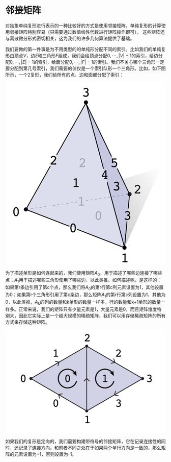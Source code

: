 # 邻接矩阵

对抽象单纯复形进行表示的一种比较好的方式是使用邻接矩阵，单纯复形的计算使用邻接矩阵特别容易（只需要通过数值线性代数进行矩阵操作即可）。 这些矩阵还与离散微分形式密切相关，这为我们的许多几何算法提供了基础。 

我们要做的第一件事是为不用类型的的单纯形分配不同的索引。比如我们的单纯复形由顶点$V$，边$E$和三角形$F$组成，我们会给顶点分配$0, \cdots,|V| - 1$的索引，给边分配$0,\cdots,|E|-1$的索引，给面分配$0,\cdots,|F|-1$的索引。我们不关心哪个三角形一定要分配到第几号索引，我们需要的仅仅是一个索引队形一个三角形。比如，如下图所示，一个2复形，我们给所有的点、边和面都分配了索引：

![](../../image/ch2/2.4_1.png)

为了描述单形是如何连起来的，我们使用矩阵$A_0$，用于描述了哪些边连接了哪些点；$A_1$用于描述哪些三角形使用了哪些边，以此类推。如何描述呢，是这样的：如果第r条边引用了第c个点，那么我们将$A_0$的第r行第c列元素设置为1，其他设置为0；如果第r个三角形引用了第c条边，那么矩阵$A_1$的第r行第c列设置为1，其他为0，以此类推，$A_k$的列的数量和k单形的数量一样多，行的数量和k+1单形的数量一样多。正常来说，我们的矩阵只有少量元素是1，大量元素是0，而且矩阵维度特别大，因此它实际上是一个超大规模的稀疏矩阵，我们可以用存储稀疏矩阵的所有方式来存储这种矩阵。

![](../../image/ch2/2.4_2.png)

如果我们的复形是定向的，我们需要构建带符号的邻接矩阵，它在记录连接性的同时，还记录了连接方向。和前者不同之处在于如果两个单行方向是一致的，那么矩阵的元素设置为+1，否则设置为-1。